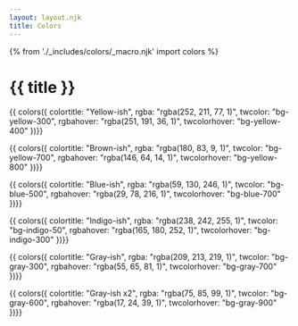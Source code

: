 ```yaml
---
layout: layout.njk
title: Colors
---
```

{% from './_includes/colors/_macro.njk' import colors %}
# {{ title }}



{{ colors({ 
    colortitle: "Yellow-ish", 
    rgba: "rgba(252, 211, 77, 1)",
    twcolor: "bg-yellow-300",
    rgbahover: "rgba(251, 191, 36, 1)",
    twcolorhover: "bg-yellow-400"
})}}

{{ colors({ 
    colortitle: "Brown-ish", 
    rgba: "rgba(180, 83, 9, 1)",
    twcolor: "bg-yellow-700",
    rgbahover: "rgba(146, 64, 14, 1)",
    twcolorhover: "bg-yellow-800"
})}}

{{ colors({ 
    colortitle: "Blue-ish", 
    rgba: "rgba(59, 130, 246, 1)",
    twcolor: "bg-blue-500",
    rgbahover: "rgba(29, 78, 216, 1)",
    twcolorhover: "bg-blue-700"
})}}

{{ colors({ 
    colortitle: "Indigo-ish", 
    rgba: "rgba(238, 242, 255, 1)",
    twcolor: "bg-indigo-50",
    rgbahover: "rgba(165, 180, 252, 1)",
    twcolorhover: "bg-indigo-300"
})}}

{{ colors({ 
    colortitle: "Gray-ish", 
    rgba: "rgba(209, 213, 219, 1)",
    twcolor: "bg-gray-300",
    rgbahover: "rgba(55, 65, 81, 1)",
    twcolorhover: "bg-gray-700"
})}}

{{ colors({ 
    colortitle: "Gray-ish x2", 
    rgba: "rgba(75, 85, 99, 1)",
    twcolor: "bg-gray-600",
    rgbahover: "rgba(17, 24, 39, 1)",
    twcolorhover: "bg-gray-900"
})}}

